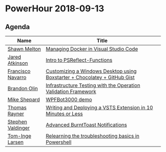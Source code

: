 # PowerHour 2018-09-13

## Agenda

Name                                                  | Title
----------------------------------------------------- | ------------------------------------------------------------------------------------------
[Shawn Melton](https://github.com/wsmelton)           | [Managing Docker in Visual Studio Code](wsmelton)
[Jared Atkinson](https://github.com/jaredcatkinson)   | [Intro to PSReflect-Functions](jaredcatkinson)
[Francisco Navarro](https://github.com/ctmcisco)      | [Customizing a Windows Desktop using Boxstarter + Chocolatey + GitHub Gist](ctmcisco)
[Brandon Olin](https://github.com/devblackops)        | [Infrastructure Testing with the Operation Validation Framework](devblackops)
[Mike Shepard](https://github.com/MikeShepard)        | [WPFBot3000 demo](MikeShepard)
[Thomas Rayner](https://github.com/ThmsRynr)          | [Writing and Deploying a VSTS Extension in 10 Minutes or Less](ThmsRynr)
[Stephen Valdinger](https://github.com/steviecoaster) | [Advanced BurntToast Notifications](steviecoaster)
[Tom-Inge Larsen](https://github.com/tomlarse)        | [Relearning the troubleshooting basics in Powershell](tomlarse)

